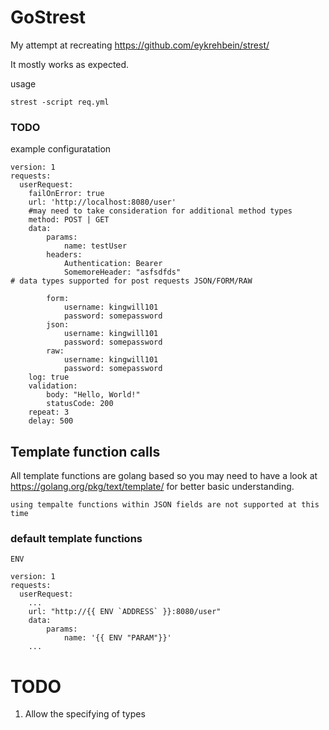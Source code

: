 # GoStrest
My attempt at recreating https://github.com/eykrehbein/strest/

It mostly works as expected.

usage 

`strest -script req.yml`

### TODO

example configuratation

```
version: 1
requests:
  userRequest:
    failOnError: true
    url: 'http://localhost:8080/user'
    #may need to take consideration for additional method types
    method: POST | GET 
    data:
        params: 
            name: testUser
        headers: 
            Authentication: Bearer
            SomemoreHeader: "asfsdfds"
# data types supported for post requests JSON/FORM/RAW    

        form: 
            username: kingwill101
            password: somepassword
        json: 
            username: kingwill101
            password: somepassword
        raw: 
            username: kingwill101
            password: somepassword
    log: true
    validation:
        body: "Hello, World!"
        statusCode: 200
    repeat: 3
    delay: 500
```

## Template function calls

All template functions are golang based so you may need to have a look at 
https://golang.org/pkg/text/template/ for better basic understanding. 

`using tempalte functions within JSON fields are not supported at this time`

### default template functions

`ENV`

```
version: 1
requests:
  userRequest:
    ...
    url: "http://{{ ENV `ADDRESS` }}:8080/user"
    data:
        params: 
            name: '{{ ENV "PARAM"}}'
    ...
```


# TODO

1. Allow the specifying of types